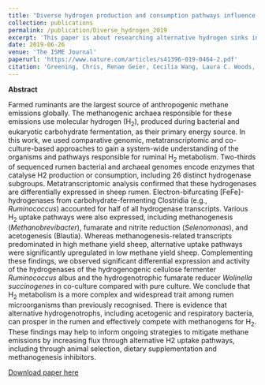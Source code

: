 ```yaml
---
title: "Diverse hydrogen production and consumption pathways influence methane production in ruminants"
collection: publications
permalink: /publication/Diverse_hydrogen_2019
excerpt: 'This paper is about researching alternative hydrogen sinks in the rumen environment to mitigate enteric methane emissions'
date: 2019-06-26
venue: 'The ISME Journal'
paperurl: 'https://www.nature.com/articles/s41396-019-0464-2.pdf'
citation: 'Greening, Chris, Renae Geier, Cecilia Wang, Laura C. Woods, Sergio E. Morales, Michael J. McDonald, Rowena Rushton-Green et al. (2019). &quot; Diverse hydrogen production and consumption pathways influence methane production in ruminants.&quot; <i>The ISME Journal</i>. 13(10).'
---
```


**Abstract**

Farmed ruminants are the largest source of anthropogenic methane emissions globally. The methanogenic archaea
responsible for these emissions use molecular hydrogen (H<sub>2</sub>), produced during bacterial and eukaryotic carbohydrate
fermentation, as their primary energy source. In this work, we used comparative genomic, metatranscriptomic and
co-culture-based approaches to gain a system-wide understanding of the organisms and pathways responsible for ruminal H<sub>2</sub>
metabolism. Two-thirds of sequenced rumen bacterial and archaeal genomes encode enzymes that catalyse H2 production or
consumption, including 26 distinct hydrogenase subgroups. Metatranscriptomic analysis confirmed that these hydrogenases
are differentially expressed in sheep rumen. Electron-bifurcating [FeFe]-hydrogenases from carbohydrate-fermenting
Clostridia (e.g., _Ruminococcus_) accounted for half of all hydrogenase transcripts. Various H<sub>2</sub> uptake pathways were also
expressed, including methanogenesis (_Methanobrevibacter_), fumarate and nitrite reduction (_Selenomonas_), and acetogenesis
(Blautia). Whereas methanogenesis-related transcripts predominated in high methane yield sheep, alternative uptake
pathways were significantly upregulated in low methane yield sheep. Complementing these findings, we observed significant
differential expression and activity of the hydrogenases of the hydrogenogenic cellulose fermenter _Ruminococcus_ albus and
the hydrogenotrophic fumarate reducer _Wolinella succinogenes_ in co-culture compared with pure culture. We conclude that
H<sub>2</sub> metabolism is a more complex and widespread trait among rumen microorganisms than previously recognised. There is
evidence that alternative hydrogenotrophs, including acetogenic and respiratory bacteria, can prosper in the rumen and
effectively compete with methanogens for H<sub>2</sub>. These findings may help to inform ongoing strategies to mitigate methane
emissions by increasing flux through alternative H2 uptake pathways, including through animal selection, dietary
supplementation and methanogenesis inhibitors.

[Download paper here](https://www.nature.com/articles/s41396-019-0464-2.pdf)
